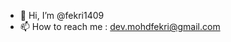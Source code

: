 - 👋 Hi, I’m @fekri1409
- 📫 How to reach me : dev.mohdfekri@gmail.com

<!---
fekri1409/fekri1409 is a ✨ special ✨ repository because its `README.md` (this file) appears on your GitHub profile.
You can click the Preview link to take a look at your changes.
--->
